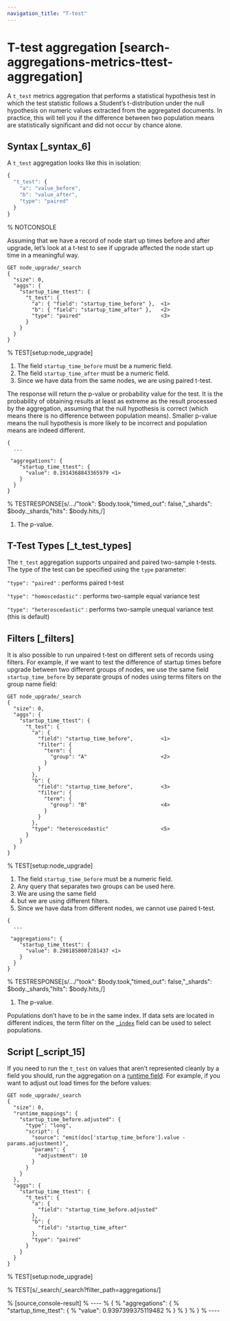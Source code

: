 ```yaml
---
navigation_title: "T-test"
---
```


# T-test aggregation [search-aggregations-metrics-ttest-aggregation]


A `t_test` metrics aggregation that performs a statistical hypothesis test in which the test statistic follows a Student’s t-distribution under the null hypothesis on numeric values extracted from the aggregated documents. In practice, this will tell you if the difference between two population means are statistically significant and did not occur by chance alone.

## Syntax [_syntax_6]

A `t_test` aggregation looks like this in isolation:

```js
{
  "t_test": {
    "a": "value_before",
    "b": "value_after",
    "type": "paired"
  }
}
```

%  NOTCONSOLE

Assuming that we have a record of node start up times before and after upgrade, let’s look at a t-test to see if upgrade affected the node start up time in a meaningful way.

```console
GET node_upgrade/_search
{
  "size": 0,
  "aggs": {
    "startup_time_ttest": {
      "t_test": {
        "a": { "field": "startup_time_before" },  <1>
        "b": { "field": "startup_time_after" },   <2>
        "type": "paired"                          <3>
      }
    }
  }
}
```

%  TEST[setup:node_upgrade]

1. The field `startup_time_before` must be a numeric field.
2. The field `startup_time_after` must be a numeric field.
3. Since we have data from the same nodes, we are using paired t-test.


The response will return the p-value or probability value for the test. It is the probability of obtaining results at least as extreme as the result processed by the aggregation, assuming that the null hypothesis is correct (which means there is no difference between population means). Smaller p-value means the null hypothesis is more likely to be incorrect and population means are indeed different.

```console-result
{
  ...

 "aggregations": {
    "startup_time_ttest": {
      "value": 0.1914368843365979 <1>
    }
  }
}
```

%  TESTRESPONSE[s/\.\.\./"took": $body.took,"timed_out": false,"_shards": $body._shards,"hits": $body.hits,/]

1. The p-value.



## T-Test Types [_t_test_types]

The `t_test` aggregation supports unpaired and paired two-sample t-tests. The type of the test can be specified using the `type` parameter:

`"type": "paired"`
:   performs paired t-test

`"type": "homoscedastic"`
:   performs two-sample equal variance test

`"type": "heteroscedastic"`
:   performs two-sample unequal variance test (this is default)


## Filters [_filters]

It is also possible to run unpaired t-test on different sets of records using filters. For example, if we want to test the difference of startup times before upgrade between two different groups of nodes, we use the same field `startup_time_before` by separate groups of nodes using terms filters on the group name field:

```console
GET node_upgrade/_search
{
  "size": 0,
  "aggs": {
    "startup_time_ttest": {
      "t_test": {
        "a": {
          "field": "startup_time_before",         <1>
          "filter": {
            "term": {
              "group": "A"                        <2>
            }
          }
        },
        "b": {
          "field": "startup_time_before",         <3>
          "filter": {
            "term": {
              "group": "B"                        <4>
            }
          }
        },
        "type": "heteroscedastic"                 <5>
      }
    }
  }
}
```

%  TEST[setup:node_upgrade]

1. The field `startup_time_before` must be a numeric field.
2. Any query that separates two groups can be used here.
3. We are using the same field
4. but we are using different filters.
5. Since we have data from different nodes, we cannot use paired t-test.


```console-result
{
  ...

 "aggregations": {
    "startup_time_ttest": {
      "value": 0.2981858007281437 <1>
    }
  }
}
```

%  TESTRESPONSE[s/\.\.\./"took": $body.took,"timed_out": false,"_shards": $body._shards,"hits": $body.hits,/]

1. The p-value.


Populations don’t have to be in the same index. If data sets are located in different indices, the term filter on the [`_index`](mapping-index-field.md) field can be used to select populations.


## Script [_script_15]

If you need to run the `t_test` on values that aren’t represented cleanly by a field you should, run the aggregation on a [runtime field](runtime.md). For example, if you want to adjust out load times for the before values:

```console
GET node_upgrade/_search
{
  "size": 0,
  "runtime_mappings": {
    "startup_time_before.adjusted": {
      "type": "long",
      "script": {
        "source": "emit(doc['startup_time_before'].value - params.adjustment)",
        "params": {
          "adjustment": 10
        }
      }
    }
  },
  "aggs": {
    "startup_time_ttest": {
      "t_test": {
        "a": {
          "field": "startup_time_before.adjusted"
        },
        "b": {
          "field": "startup_time_after"
        },
        "type": "paired"
      }
    }
  }
}
```

%  TEST[setup:node_upgrade]

%  TEST[s/_search/_search?filter_path=aggregations/]

% [source,console-result]
% ----
% {
%  "aggregations": {
%     "startup_time_ttest": {
%       "value": 0.9397399375119482
%     }
%   }
% }
% ----


